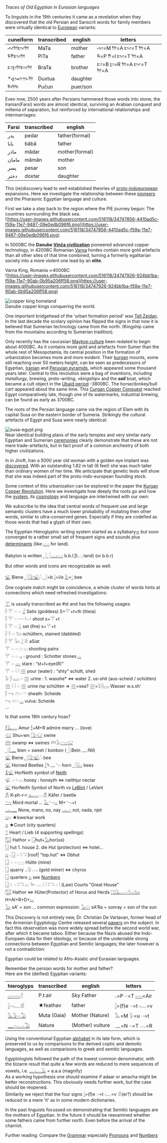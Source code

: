 *Traces of Old Egyptian in Eurasian languages*  

To linguists in the 19th centuries it came as a revelation when they discovered that the old Persian and Sanscrit words for family members were virtually identical to [European](PIE) variants:  

cuneiform|transcribed|english|letters  
--|--|--|--  
𐎶𐎠𐎫𐎠			|MaTa 	|mother  |𐎶=M 𐎠=A 𐎫=T 𐎠=A  
𐎱𐎡𐎫𐎠			|PiTa	|father  |𐎱=P 𐎡=I 𐎫=T 𐎠=A  
𐎲𐎼𐎠𐎫𐎠		|BraTa	|brother |𐎲=B 𐎼=R 𐎠=A 𐎫=T 𐎠=A  
*𐎯𐎧𐎬𐎠		|Duxtua	|daughter  
𐎱𐎢𐏂			|Pučun  | puer/son  

Even now, 2500 years after Persians hammered those words into stone, the Iranian(Farsi) words are almost identical, surviving an Arabian conquest and millenia of separation, but reinforced by international relationships and intermarriages:  

Farsi|transcribed|english  
-----|-----------|-------  
پدر 	|pedar 	|father(formal)  
بابا 	|bâbâ 	|father  
مادر 	|mâdar 	|mother(formal)  
مامان 	|mâmân 	|mother  
پسر 	|pesar 	|son  
دختر 	|doxtar 	|daughter  

This (re)discovery lead to well established theories of [proto-indoeuropean](PIE) expansions. Here we investigate the relationship between these [pioneers](https://www.academia.edu/14001057/Kurgan_Copper_Revolution) and the Pharaonic Egyptian language and culture.  

First we take a step back to the region where the PIE journey begun: The countries surrounding the black sea.  
![https://user-images.githubusercontent.com/516118/34747856-4410ad5c-f59a-11e7-9487-09e0edb096f6.png](https://user-images.githubusercontent.com/516118/34747856-4410ad5c-f59a-11e7-9487-09e0edb096f6.png)  

In 5000BC the **Danube [Vinča civilization](https://en.wikipedia.org/wiki/Vin%C4%8Da_culture)** pioneered advanced copper technology, in 4200BC Romanian [Varna](https://en.wikipedia.org/wiki/Varna_culture) hordes contain more gold artefacts than all other sites of that time combined, turning a formerly egalitarian society into a more violent one lead by an **elite**.  

Varna King, Romania ⋍4000BC  
![https://user-images.githubusercontent.com/516118/34747926-924bb1ba-f59a-11e7-90ab-0b95a206ff58.png](https://user-images.githubusercontent.com/516118/34747926-924bb1ba-f59a-11e7-90ab-0b95a206ff58.png)  

![copper king homeland](https://user-images.githubusercontent.com/516118/36067430-670c7c6e-0ebd-11e8-9071-702100d3314b.png)  
Danube copper kings conquering the world.  


One important bridgehead of the 'urban formation period' was [Tell Zeidan](https://en.wikipedia.org/wiki/Tell_Zeidan). In the last decade the scolary opinion has flipped the signs in that now it is believed that Sumerian technology came from the north. (Kingship came from the mountains according to Sumerian tradition).  

Only recently has the caucasian [Maykop culture](https://en.wikipedia.org/wiki/Maykop_culture) been redated to begin about 4000BC. As it contains more gold and artefacts from Sumer than the whole rest of Mesopotamia, its central position in the formation of urbanization becomes more and more evident. Their [kurgan](https://en.wikipedia.org/wiki/Kurgan) mounts, some still reaching over 50 meters height, can be seen as predecessors of Egyptian, [Iranian](https://en.wikipedia.org/wiki/Tepe_Sialk) and [Peruvian pyramids](https://de.wikipedia.org/wiki/Caral), which appeared some thousand years later. Central to this revolution were a bag of inventions, including *metallurgy*, brewing, proto-*writing*, *«kingship»* and the ***sail*** boat, which became a cult object in the [Ubaid period](https://en.wikipedia.org/wiki/Ubaid_period) -3800BC. The horse/donkey/bull *cart* appeared about the same time. This [Curgan Copper Conquest](https://www.academia.edu/14001057/Kurgan_Copper_Revolution) reached Egypt comparatively late, though one of its watermarks, industrial brewing, can be found as early as 3700BC.  

The roots of the Persian language came via the region of Elam with its capital Susa on the eastern border of Sumeria. Strikingly the cultural artefacts of Egypt and Susa were nearly identical:  

![susa-egypt.png](susa-egypt.png)  
Near identical building plans of the early temples and very similar early Egyptian and Sumerian [ceremonies](Hieros-gamos) clearly demonstrate that these are not mere trade-artefacts, but in fact proof of a common anchestry of both higher civilizations.  

In in Jiroft, Iran a 5000 year old woman with a golden eye implant was [discovered](http://www.iranreview.org/content/Documents/Iran_s_Burnt_City.htm). With an outstanding 1.82 m tall (6 feet) she was much taller than ordinary women of her time. We anticipate that genetic tests will show that she was indeed part of the proto-indo-european founding stock.  

Some context of this urbanization can be explored in the paper the [Kurgan Copper Revolution](https://www.academia.edu/14001057/Kurgan_Copper_Revolution). Here we investigate how deeply the roots go and how the [system](PIE), its [cosmology](cosmos) and language are intertwined with our own:  

We subscribe to the idea that central words of frequent use and large semantic clusters have a much lower probability of mutating then other words, similar to ultra-conserved genes. Especially if they are codefied as those words that had a glyph of their own.  

The Egyptian Hieroglyphic writing system started as a syllabary[➾](https://en.wikipedia.org/wiki/Syllabary) but soon converged to a rather small set of frequent signs and sounds plus [determinants](Determinants) (like [𓈉](𓈉) for land).  

Babylon is written [𓃀](𓃀)[𓃀](𓃀)[𓂋](𓂋)[𓏤](𓏤)[𓈉](𓈉) b.b.l.[1](Numbers)(𓈉land) (or b.b.r)  

But other words and icons are recognizable as well:  

[𓆤](𓆤) Biene [𓃀](𓃀)[𓇋](𓇋)[𓅱](𓅱)[𓆤](𓆤)𓏨  [𓃀](𓃀)=b [𓇋](𓇋)=i/e [𓅱](𓅱)=[𓍢](𓍢)  bee  

One cognate match might be coincidence, a whole cluster of words hints at connections which need refreshed investigations:  

[𓄝](𓄝) is usually transcribed as #st and has the following usages:  
𓋴 𓄝 𓏏 𓏏 [𓁐](𓁐) Satis (goddess)  S+𓄝+t+th (theia)  
𓋴 𓄝 𓏏 𓌕 𓂡 shoot  s+𓄝+t  
𓋴 𓄝 𓏏 𓊮 set (fire)  s+𓄝+t  
𓋴 𓄜 𓏏 𓃒 schüttern, stained (dabbled)  
𓋴 𓄝 𓅂 [𓌙](𓌙) 𓀀 aSiat  
𓄝 𓏏 𓏏 𓐎 𓏥 shooting pains  
𓄝 𓏏 𓏏 𓈇 𓏤 ground : Schotter stones [𓊌](𓊌)  
𓄝 𓏏 [𓁹](𓁹) stare : “st+t+eye(R)”  
𓄝 𓏏 𓇋 𓇋 𓈗 pour (water) : “shty” schütt, shed  
𓅱 𓋴 𓈙 𓏏 𓈗 urine : 1. wasshe* ⇔ water 2. us-shit (aus-scheid / schütten)  
[𓈗](𓈗) 𓇋 𓇋 𓏏 𓈗  urine שֶׁתֶ schütten  => 𓈗=sea?  𓈗=𓅱𓋴𓈙 Wasser w.s.sh'  
𓋴 𓄞 𓂧 𓍼 sheath: Scheide  
𓄞 𓂧 [𓊌](𓊌) vulva: Scheide  
…  

Is that some 19th century hoax?  

[𓌹](𓌹)[𓅓](𓅓)[𓂋](𓂋) Amur [𓌹](𓌹)+M+R admire marry … (love)  
[𓃟](𓃟) Shu+wn [𓆄](𓆄)[𓅱](𓅱)[𓃟](𓃟) swine  
[𓆷](𓆷) swamp ⇔ swines 𓆷𓄿[𓂸](𓂸)[𓃟](𓃟)  
[𓃀](𓃀)[𓇜](𓇜)[𓈖](𓈖) bien = sweet / bonbon (𓃀:Bein 𓈖:Nil)  
[𓆤](𓆤) Biene [𓃀](𓃀)[𓇋](𓇋)[𓅱](𓅱)[𓆤](𓆤)𓏨  bee  
[𓆤](𓆤) Horned Beetles [𓎛](𓎛)𓆰𓈖𓄏 horn [𓃀](𓃀)[𓇋](𓇋)[𓇋](𓇋)[𓏏](𓏏) bees  
[𓇇](𓇇)[𓆤](𓆤) HorNeith  symbol of [Neith](https://en.wikipedia.org/wiki/Neith)  
𓆤 𓏏 𓏌 𓏥 honey : honeyth ⇔ neithţur nectar  
[𓆤](𓆤) HorNeith Symbol of North vs [LeBint](LeBint) / LeVant  
[𓆣](𓆣) K-ph-r-r [𓐍](𓐍)[𓊪](𓊪)[𓂋](𓂋)𓂋𓆣  Käfer / beetle  
[𓏱](𓏱) Mord mortal … [𓅓](𓅓)𓏱[𓏏](𓏏)  M+𓏱+t  
[𓂜](𓂜)[𓈖](𓈖) None, mano, no, nay  [𓂜](𓂜)[𓏏](𓏏) not, nada, njet  
[𓂓](𓂓)𓂓 ★kwerkar work  
[𓊖](𓊖) ★Court (city quarters)  
[𓄣](𓄣) Heart / Lieb  (4 supporting spellings)  
[𓉡](𓉡) Hathor = [𓉗](𓉗)hut+[𓅃](𓅃)hor(us)  
[𓉗](𓉗) hut 1. house 2. die Hut (protection) ⇔ hotel...  
[𓁶](𓁶) 𓏤 𓉗 𓏏 𓉐 |roof| "top.hut" ⇔ Obhut  
𓉗 𓏏 𓏏 𓈉 Hütte (mine)  
𓉗 quarry 𓈎𓅱𓂋𓏤 (gold miner) ⇔ chyros  
𓉗 quarters [𓊖](𓊖) see [Numbers](Numbers)  
𓉗 𓏲 𓏏 𓉐 𓏥 𓅨 𓂋 𓇋 𓇋 𓉐 𓏏 𓏪  (Law) Courts "Great House"  
[𓉡](𓉡) Hathor ⇔ Hüter(Protector) of Horus and Herds [𓉔](𓉔)[𓄿](𓄿)[𓂋](𓂋)[𓏏](𓏏)[𓄜](𓄛)[𓏥](𓏥)[𓃒](𓃒) H+AI+R+D+[𓏥](𓏥)  
[𓅭](𓅭) sA' = son … common expression:  [𓅭](𓅭)[𓇳](𓇳) sA'Ra = sonray = son of the sun  

This Discovery is not entirely new, Dr. Christian De Vartavan, former head of the Armenian Egyptology Centre released several [papers](https://www.google.de/url?sa=t&rct=j&q=&esrc=s&source=web&cd=1&cad=rja&uact=8&ved=0ahUKEwiA0MjT2dDYAhUEJlAKHa-8C0MQFggzMAA&url=http%3A%2F%2Fwww.academia.edu%2F357726%2FSeveral_Ancient_Egyptian_numerals_are_cognates_of_Indo_European_or_Proto_Indo_European_equivalents&usg=AOvVaw0RUWGKPhtGirffrH_29yU6) on the subject. In fact this observation was more widely spread before the second world war, after which it became taboo. Either because the Nazis abused the Indo-Europaen data for their ideology, or because of the undeniable strong connections between Egyptian and Semitic languages; the later however is not a contradiction:  

Egyptian could be related to Afro-Asiatic *and* Eurasian languages.  

Remember the persian words for mother and father?  
Here are the (deified) Egyptian variants:  

hieroglyps|transcribed|english|letters  
--|--|--|--  
[𓊪](𓊪)[𓏏](𓏏)[𓇯](𓇯)𓀭 |P.t.air|Sky Father|𓊪=P 𓏏=T [𓇯](𓇯)=Air  
[𓇋](𓇋)𓏏𓆑𓀀 | ★feathav  | father|[𓇋](𓇋)=(f)e 𓏏=t 𓆑=v  
[𓅓](𓅓)[𓅱](𓅱)[𓏏](𓏏)[𓅐](𓅐) |Muta (Gaia)|Mother (Nature)| 𓅓=M 𓅱=u 𓏏=t  
[𓈖](𓈖)[𓏏](𓏏)[𓂋](𓂋)[𓏯](𓏯)[𓅐](𓅐)| Nature| (Mother) vulture |𓈖=N 𓏏=T 𓂋=R  

Using the conventional Egyptian [alphabet](Alphabet) in its late form, which is preserved to us by comparisons to the derived coptic and demotic languages, as well as comparisons to greek and semitic languages.  

Egyptologists followed the path of the lowest common denominator, with the bizarre result that quite a few words are reduced to mere sequences of vowels, i.e. [𓂣](𓂣)[𓉻](𓉻)[𓄿](𓄿) = a.a.a  (magnify)  
As a working hypothesis one should examine if adaar or amacha might be better reconstructions. This obviously needs further work, but the case should be reopened.  
Similarily we reject that the four signs [𓇋](𓇋)=(f)e 𓏏=t 𓆑=v 𓀀(er?) should be reduced to a mere 'it' as in some modern dictionaries.  

In the past linguists focussed on demonstrating that Semitic languages are the mothers of Egyptian. In the future it should be reexamined whether some fathers came from further north. Even before the arrival of the charriot.  

Further reading: Compare the [Grammar](Grammar) especially [Pronouns](Pronouns) and [Numbers](Numbers)  
